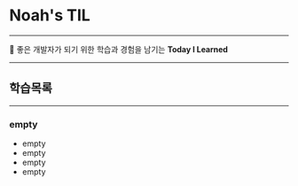 # Noah's TIL

---

🌱 좋은 개발자가 되기 위한 학습과 경험을 남기는 **Today I Learned**

---

## 학습목록

---

### empty

- empty
- empty
- empty
- empty